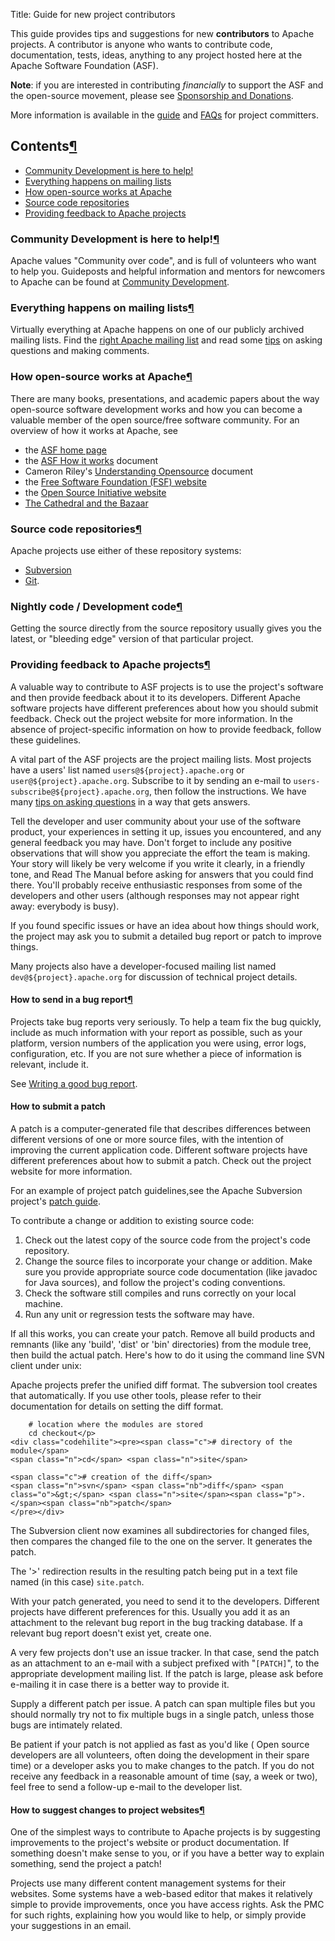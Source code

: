 Title: Guide for new project contributors

This guide provides tips and suggestions for new <strong>contributors</strong> to Apache projects. A contributor is anyone who wants to contribute code, documentation, tests, ideas, anything to any project hosted here at the Apache Software Foundation (ASF).

**Note**: if you are interested in contributing _financially_ to support the ASF and the open-source movement, please see <a href="https://www.apache.org/foundation/contributing.html" target="_blank">Sponsorship and Donations</a>.

More information is available in the [guide](new-committers-guide.html) and [FAQs](committers.html) for project committers.

<h2 id="links">Contents<a class="headerlink" href="#links" title="Permanent link">&para;</a></h2>

  - <a href="#comdev">Community Development is here to help!</a>
  - <a href="#mail">Everything happens on mailing lists</a>
  - <a href="#howitworks">How open-source works at Apache</a>
  - <a href="#svnbasics">Source code repositories</a>
  - <a href="#providingfeedback">Providing feedback to Apache projects</a></i></p>


<h3 id="comdev">Community Development is here to help!<a class="headerlink" href="#comdev" title="Permanent link">&para;</a></h3>

Apache values "Community over code", and is full of volunteers who want to help you. Guideposts and helpful information and mentors for newcomers to Apache can be found at <a href="http://community.apache.org/" target="_blank">Community Development</a>.

<h3 id="mail">Everything happens on mailing lists<a class="headerlink" href="#mail" title="Permanent link">&para;</a></h3>

Virtually everything at Apache happens on one of our publicly archived mailing lists. Find the <a href="https://www.apache.org/dev/#mail" target="_blank">right Apache mailing list</a> and read some <a href="https://www.apache.org/dev/contrib-email-tips" target="_blank">tips</a> on asking questions and making comments.

<h3 id="howitworks">How open-source works at Apache<a class="headerlink" href="#howitworks" title="Permanent link">&para;</a></h3>

There are many books, presentations, and academic papers about the way open-source software development works and how you can become a valuable member of the open source/free software community. For an overview of how it works at Apache, see

  - the <a href="https://www.apache.org/" target="_blank">ASF home page</a>
  - the <a href="https://www.apache.org/foundation/how-it-works.html">ASF How it works</a> document
  - Cameron Riley's [Understanding Opensource](understanding-opensource.html) document
  - the <a href="https://www.fsf.org/" target="_blank">Free Software Foundation (FSF) website</a>
  - the <a href="https://www.opensource.org/" target="_blank">Open Source Initiative website</a>
  - <a href="http://www.catb.org/~esr/writings/cathedral-bazaar/cathedral-bazaar/" target="_blank">The Cathedral and the Bazaar</a>

<h3 id="svnbasics">Source code repositories<a class="headerlink" href="#svnbasics" title="Permanent link">&para;</a></h3>

Apache projects use either of these repository systems:

  - [Subversion](svn-basics.html)
  - [Git](git-primer.html).

<h3 id="bleeding-edge">Nightly code / Development code<a class="headerlink" href="#bleeding-edge" title="Permanent link">&para;</a></h3>

Getting the source directly from the source repository usually gives you the latest, or "bleeding edge" version of that particular project.

<h3 id="providingfeedback">Providing feedback to Apache projects<a class="headerlink" href="#providingfeedback" title="Permanent link">&para;</a></h3>

A valuable way to contribute to ASF projects is to use the project's software and then provide feedback about it to its developers. Different Apache software
projects have different preferences about how you should submit feedback. Check out the project website for more information. In the absence of project-specific information on how to provide feedback, follow these guidelines.

A vital part of the ASF projects are the project mailing lists. Most projects have a users' list named `users@${project}.apache.org` or `user@${project}.apache.org`. Subscribe to it by sending an e-mail to `users-subscribe@${project}.apache.org`, then follow the instructions. We have many <a href="https://www.apache.org/dev/contrib-email-tips" target="_blank">tips on asking questions</a> in a way that gets answers.

Tell the developer and user community about your use of the software product, your experiences in setting it up, issues you encountered, and any general feedback you may have. Don't forget to include any positive observations that will show you appreciate the effort the team is making. Your story will likely be very welcome if you write it clearly, in a friendly tone, and Read The Manual before asking for answers that you could find there. You'll probably receive enthusiastic responses from some of the developers and other users (although responses may not appear right away: everybody is busy). 

If you found specific issues or have an idea about how things should work, the project may ask you to submit a detailed bug report or patch to improve things.

Many projects also have a developer-focused mailing list named `dev@${project}.apache.org` for discussion of technical project details.

<h4 id="bugreports">How to send in a bug report<a class="headerlink" href="#bugreports" title="Permanent link">&para;</a></h4>

Projects take bug reports very seriously. To help a team fix the bug quickly, include as much information with your report as possible, such as your
platform, version numbers of the application you were using, error logs, configuration, etc. If you are not
sure whether a piece of information is relevant, include it.

See [Writing a good bug report](bug-writing-guide.html).

#### How to submit a patch ####

A patch is a computer-generated file that describes differences between different versions of one or more source files, with the intention of improving the current application code. Different software projects have different preferences about how to submit a patch. Check out the project website for more information.

For an example of project patch guidelines,see the Apache Subversion project's <a href="https://subversion.apache.org/docs/community-guide/general.html#patches" target="_blank">patch guide</a>.

To contribute a change or addition to existing source code:

1. Check out the latest copy of the source code from the project's code repository.
2. Change the source files to incorporate your change or addition. Make sure you provide appropriate source code documentation (like javadoc for
Java sources), and follow the project's coding conventions.
3. Check the software still compiles and runs correctly on your local machine.
4. Run any unit or regression tests the software may have.

If all this works, you can create your patch. Remove all build products and remnants (like any 'build', 'dist' or 'bin' directories) from the module tree, then build the actual patch. Here's how to do it using the command line SVN client under unix:

Apache projects prefer the unified diff format. The subversion tool creates that automatically. If you use other tools, please refer to their documentation for details on setting the diff format.

```
    # location where the modules are stored
    cd checkout</p>
<div class="codehilite"><pre><span class="c"># directory of the module</span>
<span class="n">cd</span> <span class="n">site</span>

<span class="c"># creation of the diff</span>
<span class="n">svn</span> <span class="nb">diff</span> <span class="o">&gt;</span> <span class="n">site</span><span class="p">.</span><span class="nb">patch</span>
</pre></div>
```

The Subversion client now examines all subdirectories for changed files, then compares the changed file to the one on the server. It generates the
patch.

The '&gt;' redirection results in the resulting patch being put in a text file named (in this case) `site.patch`.

With your patch generated, you need to send it to the developers. Different projects have different preferences for this. Usually you add it as an attachment to the relevant bug report in the bug tracking database. If a relevant bug report doesn't exist yet, create one.

A very few projects don't use an issue tracker. In that case, send the patch as an attachment to an e-mail with a subject prefixed with "<code>[PATCH]</code>", to the appropriate development mailing list. If the patch is large, please ask before e-mailing it in case there is a better way to provide it.

Supply a different patch per issue. A patch can span multiple files but you should normally try not to fix multiple bugs in a single patch, unless those bugs are intimately related.

Be patient if your patch is not applied as fast as you'd like ( Open source developers are all volunteers, often doing the development in their spare time) or a developer asks you to make changes to the patch. If you do not receive any feedback in a reasonable amount of time (say, a week or two), feel free to send a follow-up e-mail to the developer list.

<h4 id="websites">How to suggest changes to project websites<a class="headerlink" href="#websites" title="Permanent link">&para;</a></h4>
<p>One of the simplest ways to contribute to Apache projects is by suggesting improvements to the project's website or product documentation. If something doesn't make 
sense to you, or if you have a better way to explain something, send the project a patch!

Projects use many different content management systems for their websites. Some systems have a web-based editor that makes it relatively simple to provide improvements, once you have access rights. Ask the PMC for such rights, explaining how you would like to help, or simply provide your suggestions in an email.
